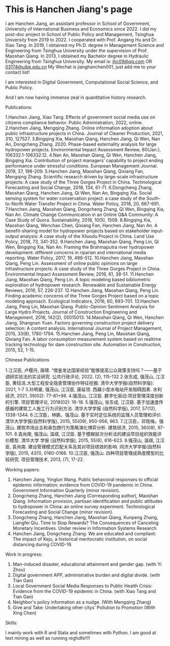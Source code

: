 # This is Hanchen Jiang's page

I am Hanchen Jiang, an assistant professor in School of Government, University of International Business and Economics since 2022. I did my post-doc project in School of Public Policy and Management, Tsinghua University from 2019 to 2022. I cooperated with Prof. Angang Hu and Dr. Xiao Tang.
In 2019, I obtained my Ph.D. degree in Management Science and Engineering from Tsinghua University under the supervision of Prof. Maoshan Qiang. In 2013, I obtained my Bachelor degree in Hydraulic Engineering from Tsinghua University.
My email is: jhc09@qq.com OR 03174@uibe.edu.cn
My Wechat is jianghanchen001, just add me to your contact list!


I am interested in Digital Government, Computational Social Science, and Public Policy.

And I am now having immense zeal in quantitative history research. 


Publications:

1.Hanchen Jiang, Xiao Tang. Effects of government social media use on citizens compliance behavior. Public Administration, 2022, online.
2.Hanchen Jiang, Mengqing Zhang. Online information adoption about public infrastructure projects in China. Journal of Cleaner Production, 2021, 310, 127527. 
3.Bingqing Xia, Maoshan Qiang, Hanchen Jiang, Qi Wen, Nan An, Dongcheng Zhang. 2020. Phase-based externality analysis for large hydropower projects. Environmental Impact Assessment Review, 80(Jan.), 106332.1-106332.12. 
4.Nan An, Maoshan Qiang, Qi Wen, Hanchen Jiang, Bingqing Xia. Contribution of project managers’ capability to project ending performance under stressful conditions. European Management Journal. 2019, 37, 198-209. 
5.Hanchen Jiang, Maoshan Qiang, Qixiang Fan, Mengqing Zhang. Scientific research driven by large-scale infrastructure projects: A case study of the Three Gorges Project in China. Technological Forecasting and Social Change, 2018, 134, 61-71. 
6.Dongcheng Zhang, Maoshan Qiang, Hanchen Jiang, Qi Wen, Nan An, Bingqing Xia. Social sensing system for water conservation project: a case study of the South-to-North Water Transfer Project in China. Water Policy, 2018, 20, 667-691. 
7.Hanchen Jiang, Maoshan Qiang, Dongcheng Zhang, Qi Wen, Bingqing Xia, Nan An. Climate Change Communication in an Online Q&A Community: A Case Study of Quora. Sustainability, 2018, 10(5), 1509. 
8.Bingqing Xia, Maoshan Qiang, Wenchao Chen, Qixiang Fan, Hanchen Jiang, Nan An. A benefit-sharing model for hydropower projects based on stakeholder input-output analysis: A case study of the Xiluodu Project in China. Land Use Policy, 2018, 73, 341-352. 
9.Hanchen Jiang, Maoshan Qiang, Peng Lin, Qi Wen, Bingqing Xia, Nan An. Framing the Brahmaputra river hydropower development: different concerns in riparian and international media reporting. Water Policy, 2017, 19, 496-512. 
10.Hanchen Jiang, Maoshan Qiang, Peng Lin. Assessment of online public opinions on large infrastructure projects: A case study of the Three Gorges Project in China. Environmental Impact Assessment Review, 2016, 61, 38-51. 
11.Hanchen Jiang, Maoshan Qiang, Peng Lin. A topic modeling based bibliometric exploration of hydropower research. Renewable and Sustainable Energy Reviews, 2016, 57, 226-237. 
12.Hanchen Jiang, Maoshan Qiang, Peng Lin. Finding academic concerns of the Three Gorges Project based on a topic modeling approach. Ecological Indicators, 2016, 60, 693-701. 
13.Hanchen Jiang, Peng Lin, Maoshan Qiang. Public-Opinion Sentiment Analysis for Large Hydro Projects. Journal of Construction Engineering and Management, 2016, 142(2), 05015013. 
14.Maoshan Qiang, Qi Wen, Hanchen Jiang, Shangnan Yuan. Factors governing construction project delivery selection: A content analysis. International Journal of Project Management, 2015, 33(8), 1780-1794. 
15.Hanchen Jiang, Peng Lin, Maoshan Qiang, Qixiang Fan. A labor consumption measurement system based on realtime tracking technology for dam construction site. Automation in Construction, 2015, 52, 1-15. 

Chinese Publications

1.江汉臣, 卢樱丹, 唐啸. “借鉴发达国家经验”能够提高公众政策支持吗？——基于调研实验法的实证研究. 公共行政评论, 2022, (2), 115-132
2.张东成, 强茂山, 江汉臣, 黄钰洁.大型工程安全隐患管理协作特征挖掘. 清华大学学报(自然科学版): 2021, 1-7
3.孙明豪, 强茂山, 江汉臣, 康延领. 西藏小型水电站开发阻碍因素. 水利经济, 2021, 39(02): 77-81+98.
4.强茂山, 江汉臣. 数字化驱动:项目管理深度创新的引擎. 项目管理评论, 2018(02): 16-18.
5.强茂山, 张东成, 江汉臣. 基于加速度传感器的建筑工人施工行为识别方法. 清华大学学报 (自然科学版), 2017, 57(12), 1338-1344. 
6.江汉臣，林鹏，强茂山. 基于实时定位系统的监理人员管理和评价. 清华大学学报(自然科学版), 2015, 55(09), 950-956, 963. 
7.江汉臣，邓晓梅，强茂山. 建筑市场业主和承包商行为策略演化博弈分析. 建筑经济, 2015, 36(08), 97-101. 
8.袁尚南, 强茂山, 温祺, 江汉臣. 基于模糊层次分析法的建设项目组织效能评价模型. 清华大学 学报 (自然科学版), 2015, 55(6), 616-623. 
9.强茂山, 温祺, 江汉臣, 袁尚南. 建设管理模式匹配关系及其对项目绩效的影响. 同济大学学报(自然科学版), 2015, 43(1), 0160-0166. 
10.江汉臣, 强茂山. 四种项目管理成熟度模型的比较研究. 项目管理技术, 2013, (7), 17-22.

Working papers:

1. Hanchen Jiang, Yinglun Wang. Public behavioral responses to official epidemic information: evidence from COVID-19 pandemic in China. Government Information Quarterly (minor revision).
2. Dongcheng Zhang, Hanchen Jiang (Corresponding author), Maoshan Qiang. Information provision, partisan identification and public attitudes to hydropower in China: an online survey experiment. Technological Forecasting and Social Change (minor revision).
3. Dongcheng Zhang, Hanchen Jiang, Maoshan Qiang, Kunpeng Zhang, Liangfei Qiu. Time to Stop Rewards? The Consequences of Canceling Monetary Incentives. Under review in Information Systems Research
4. Hanchen Jiang, Dongcheng Zhang. We are educated and compliant: The impact of Keju, a historical meritocratic institution, on social distancing during COVID-19.  

Work in progress:

1. Man-induced disaster, educational attainment and gender gap. (with Yi Zhou)
2. Digital government APP, administrative burden and digital divide. (with Tian Gan)
3. Local Government Social Media Responses to Public Health Crisis: Evidence from the COVID-19 epidemic in China. (with Xiao Tang and Tian Gan)
4. Neighbor's policy information as a nudge. (With Mengqing Zhang)
5. Give and Take: Undertaking other citys’ Pollution to Promotion (With Xing Chen)



Skills:

I mainly work with R and Stata and sometimes with Python. I am good at text mining as well as running reghdfe!!!!
